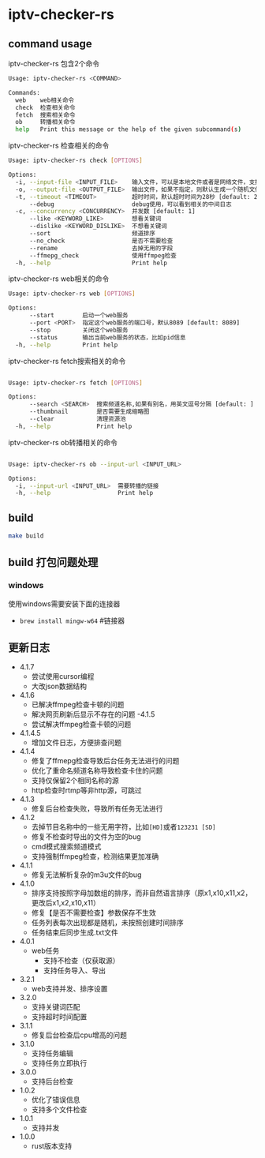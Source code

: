 # iptv-checker-rs

## command usage

iptv-checker-rs 包含2个命令

```bash
Usage: iptv-checker-rs <COMMAND>

Commands:
  web    web相关命令
  check  检查相关命令
  fetch  搜索相关命令
  ob     转播相关命令
  help   Print this message or the help of the given subcommand(s)
```

iptv-checker-rs 检查相关的命令

```bash
Usage: iptv-checker-rs check [OPTIONS]

Options:
  -i, --input-file <INPUT_FILE>    输入文件，可以是本地文件或者是网络文件，支持标准m3u格式以及非标准的格式： CCTV,https://xxxx.com/xxx.m3u8格式
  -o, --output-file <OUTPUT_FILE>  输出文件，如果不指定，则默认生成一个随机文件名 [default: ]
  -t, --timeout <TIMEOUT>          超时时间，默认超时时间为28秒 [default: 28000]
      --debug                      debug使用，可以看到相关的中间日志
  -c, --concurrency <CONCURRENCY>  并发数 [default: 1]
      --like <KEYWORD_LIKE>        想看关键词
      --dislike <KEYWORD_DISLIKE>  不想看关键词
      --sort                       频道排序
      --no_check                   是否不需要检查
      --rename                     去掉无用的字段
      --ffmepg_check               使用ffmpeg检查
  -h, --help                       Print help
```

iptv-checker-rs web相关的命令

```bash
Usage: iptv-checker-rs web [OPTIONS]

Options:
      --start        启动一个web服务
      --port <PORT>  指定这个web服务的端口号，默认8089 [default: 8089]
      --stop         关闭这个web服务
      --status       输出当前web服务的状态，比如pid信息
  -h, --help         Print help
```

iptv-checker-rs fetch搜索相关的命令

```bash

Usage: iptv-checker-rs fetch [OPTIONS]

Options:
      --search <SEARCH>  搜索频道名称,如果有别名，用英文逗号分隔 [default: ]
      --thumbnail        是否需要生成缩略图
      --clear            清理资源池
  -h, --help             Print help
```

iptv-checker-rs ob转播相关的命令

```bash

Usage: iptv-checker-rs ob --input-url <INPUT_URL>

Options:
  -i, --input-url <INPUT_URL>  需要转播的链接
  -h, --help                   Print help
```

## build

```bash
make build
```

## build 打包问题处理

### windows

使用windows需要安装下面的连接器

- `brew install mingw-w64` #链接器

## 更新日志

- 4.1.7
  - 尝试使用cursor编程
  - 大改json数据结构
- 4.1.6
  - 已解决ffmpeg检查卡顿的问题
  - 解决网页刷新后显示不存在的问题
-4.1.5
  - 尝试解决ffmpeg检查卡顿的问题
- 4.1.4.5
  - 增加文件日志，方便排查问题
- 4.1.4
  - 修复了ffmepg检查导致后台任务无法进行的问题
  - 优化了重命名频道名称导致检查卡住的问题
  - 支持仅保留2个相同名称的源
  - http检查时rtmp等非http源，可跳过
- 4.1.3
  - 修复后台检查失败，导致所有任务无法进行
- 4.1.2
  - 去掉节目名称中的一些无用字符，比如`[HD]`或者`123231 [SD]`
  - 修复不检查时导出的文件为空的bug
  - cmd模式搜索频道模式
  - 支持强制ffmpeg检查，检测结果更加准确
- 4.1.1
  - 修复无法解析复杂的m3u文件的bug
- 4.1.0
  - 排序支持按照字母加数组的排序，而非自然语言排序（原x1,x10,x11,x2，更改后x1,x2,x10,x11）
  - 修复【是否不需要检查】参数保存不生效
  - 任务列表每次出现都是随机，未按照创建时间排序
  - 任务结束后同步生成.txt文件
- 4.0.1
  - web任务
    - 支持不检查（仅获取源）
    - 支持任务导入、导出
- 3.2.1
  - web支持并发、排序设置
- 3.2.0
  - 支持关键词匹配
  - 支持超时时间配置
- 3.1.1
  - 修复后台检查后cpu增高的问题
- 3.1.0
  - 支持任务编辑
  - 支持任务立即执行
- 3.0.0
  - 支持后台检查
- 1.0.2
  - 优化了错误信息
  - 支持多个文件检查
- 1.0.1
  - 支持并发
- 1.0.0
  - rust版本支持
